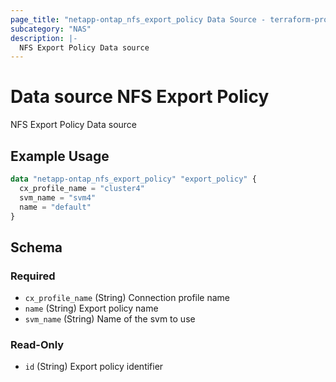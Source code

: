 ```yaml
---
page_title: "netapp-ontap_nfs_export_policy Data Source - terraform-provider-netapp-ontap"
subcategory: "NAS"
description: |-
  NFS Export Policy Data source
---
```


# Data source NFS Export Policy

NFS Export Policy Data source
## Example Usage
```terraform
data "netapp-ontap_nfs_export_policy" "export_policy" {
  cx_profile_name = "cluster4"
  svm_name = "svm4"
  name = "default"
}
```


<!-- schema generated by tfplugindocs -->
## Schema

### Required

- `cx_profile_name` (String) Connection profile name
- `name` (String) Export policy name
- `svm_name` (String) Name of the svm to use

### Read-Only

- `id` (String) Export policy identifier


